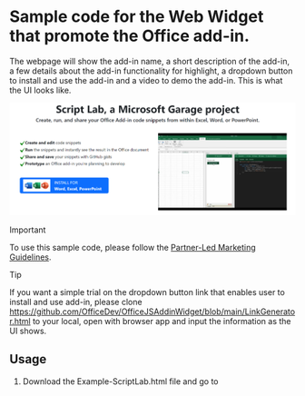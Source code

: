 # Sample code for the Web Widget that promote the Office add-in.

The webpage will show the add-in name, a short description of the add-in, a few details about the add-in functionality for highlight, a dropdown button to install and use the add-in and a video to demo the add-in. This is what the UI looks like.

<img alt="DemoUI.png" src="https://github.com/OfficeDev/OfficeJSAddinWidget/blob/main/Example-ScriptLab-DemoUI.png">

> [!IMPORTANT]  
> To use this sample code, please follow the [Partner-Led Marketing Guidelines](https://nam06.safelinks.protection.outlook.com/?url=https%3A%2F%2Fforms.office.com%2Fpages%2Fresponsepage.aspx%3Fid%3Dv4j5cvGGr0GRqy180BHbR9SZm6iKPzNJvudw-PPFJydUNFZOMTJVWlVaOTRHQVQ5RENQMUEwWVdaMC4u&data=05%7C02%7Camha%40microsoft.com%7C65489391094a4ceb72fe08dc488e5159%7C72f988bf86f141af91ab2d7cd011db47%7C1%7C0%7C638465023522998462%7CUnknown%7CTWFpbGZsb3d8eyJWIjoiMC4wLjAwMDAiLCJQIjoiV2luMzIiLCJBTiI6Ik1haWwiLCJXVCI6Mn0%3D%7C0%7C%7C%7C&sdata=vVQh3Binli51i8S8T81j%2F4b9%2F0OtDfXYUj1q2HWug1g%3D&reserved=0).

> [!TIP]
> If you want a simple trial on the dropdown button link that enables user to install and use add-in, please clone https://github.com/OfficeDev/OfficeJSAddinWidget/blob/main/LinkGenerator.html to your local, open with browser app and input the information as the UI shows.

## Usage

1. Download the Example-ScriptLab.html file and go to <script> at line 55.

2. Config the paramenters under "Paramenters that need to config" part.<br>
	a. <strong>addinId</strong><br>
		This is the unique add-in ID. You can get the correct value by following below steps.<br>
		&emsp;1) Go to https://appsource.microsoft.com/en-US/ from your browser.<br>
		&emsp;2) Input your Office add-in name in the search bar on top center of AppSource homepage.<br>
		&emsp;3) Click your add-in in the seach results.<br>
		&emsp;4) The add-in information page will be automatically displayed in current tab.<br>
		&emsp;5) The add-in ID is in the URL.<br>
   For example, if the URL is https://appsource.microsoft.com/en-US/product/office/WA104380862?tab=Overview, then "WA104380862" is the add-in ID that you should input for this parameter in sample code.
		
	b. <strong>addinName</strong><br>
		This is the add-in name. You can get the correct value by following below steps.<br>
		&emsp;1) Go to the webpage in 2.a.4).<br>
		&emsp;2) The add-in name is displayed as the title on right of the add-in icon.<br>
   For example, if the webpage is https://appsource.microsoft.com/en-US/product/office/WA104380862?tab=Overview, then "Script Lab, a Microsoft Garage project" is the add-in ID that you should input for this parameter in sample code.
		
	c. <strong>wordOnlineSupported, excelOnlineSupported, powerpointOnlineSupported, desktopSupported</strong><br>
		This is the Office products that this add-in supports. You can get the correct value by following below steps.<br>
		&emsp;1) Go to the webpage in 2.a.4).<br>
		&emsp;2) Click "details + support" tab on the webpage.<br>
		&emsp;3) Scroll down to "Products supported" section.<br>
			&emsp;&emsp;- If "Word on the web" is in the list, then set wordOnlineSupported to true. Otherwise, set it to false.<br>
			&emsp;&emsp;- If "Excel on the web" is in the list, then set excelOnlineSupported to true. Otherwise, set it to false.<br>
			&emsp;&emsp;- If "PowerPoint on the web" is in the list, then set powerpointOnlineSupported to true. Otherwise, set it to false.<br>
			&emsp;&emsp;- If any item contains "Windows" or "Mac", then set desktopSupported to true. Otherwise, set it to false.<br>
			
	d. <strong>addinShortDescription</strong><br>
		This is the short description for the add-in which is displayed on the webpage. Please customize it as you need. 
		
	e. <strong>addinDetails</strong><br>
		This is for descriptions about the add-in functionalities displayed on the webpage. It is implemented as 2D Array. Each row is one piece of description. The first column is the highlighted text for summary of current description, and the second column is for more explanation for currect description. Please customize the text as you need.
		
   Note: It is free for you to add/remove the row count to display more/less descriptions. But if you prefer to not use 2D Array, please also update the for Loop in setContent() which is located at line 95 to line 103. 
		
	f. <strong>demoVideoID</strong><br>
		This is the ID for the youtube video that display on the webpage. Please follow below step to get it.<br>
		&emsp;1) Open your youtube video in browser.<br>
   		&emsp;2) In the tab URL, the value for "v" parameter is the video ID.<br>
   	For example, if the youtube video URL is "https://www.youtube.com/watch?v=yt6os8zPUKc", then the video ID is "yt6os8zPUKc".
		
4. Save the html file and open by browser. Verify the UI and dropdown links works for your scenario.

5. Make any additional changes to the sample code as you need, and integrete it into your website.

## Special Notice

The project is currently for experiment and test only. 

The deeplink for the dropdown button is possible to change in the future when needed. In the case it changes, any user of this sample code may need to update your code.

The deeplink can successfully open an Office document with your add-in and the end users can use your add-in for below scenarios only.

1. The add-in is public published, so that it can be found from Office AppSource https://appsource.microsoft.com/.

2. The Office store is enabled for the end user.




## Contributing

This project welcomes contributions and suggestions.  Most contributions require you to agree to a
Contributor License Agreement (CLA) declaring that you have the right to, and actually do, grant us
the rights to use your contribution. For details, visit https://cla.opensource.microsoft.com.

When you submit a pull request, a CLA bot will automatically determine whether you need to provide
a CLA and decorate the PR appropriately (e.g., status check, comment). Simply follow the instructions
provided by the bot. You will only need to do this once across all repos using our CLA.

This project has adopted the [Microsoft Open Source Code of Conduct](https://opensource.microsoft.com/codeofconduct/).
For more information see the [Code of Conduct FAQ](https://opensource.microsoft.com/codeofconduct/faq/) or
contact [opencode@microsoft.com](mailto:opencode@microsoft.com) with any additional questions or comments.

## Trademarks

This project may contain trademarks or logos for projects, products, or services. Authorized use of Microsoft 
trademarks or logos is subject to and must follow 
[Microsoft's Trademark & Brand Guidelines](https://www.microsoft.com/en-us/legal/intellectualproperty/trademarks/usage/general).
Use of Microsoft trademarks or logos in modified versions of this project must not cause confusion or imply Microsoft sponsorship.
Any use of third-party trademarks or logos are subject to those third-party's policies.
